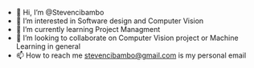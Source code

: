 - 👋 Hi, I’m @Stevencibambo
- 👀 I’m interested in Software design and Computer Vision
- 🌱 I’m currently learning Project Managment
- 💞️ I’m looking to collaborate on Computer Vision project or Machine Learning in general
- 📫 How to reach me stevencibambo@gmail.com is my personal email

<!---
Stevencibambo/Stevencibambo is a ✨ special ✨ repository because its `README.md` (this file) appears on your GitHub profile.
You can click the Preview link to take a look at your changes.
--->

